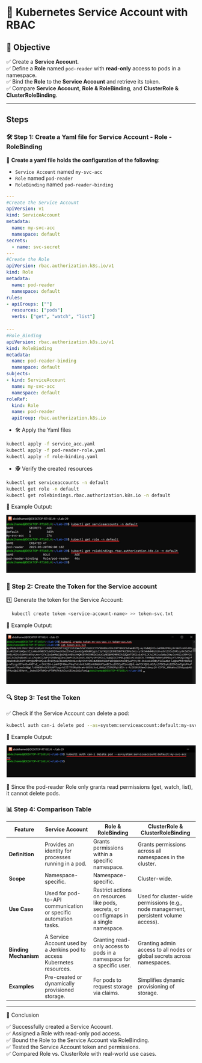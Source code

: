 # 🔐 Kubernetes Service Account with RBAC  

## 🎯 Objective  
✅ Create a **Service Account**.  
✅ Define a **Role** named `pod-reader` with **read-only** access to pods in a namespace.  
✅ Bind the **Role** to the **Service Account** and retrieve its token.  
✅ Compare **Service Account**, **Role & RoleBinding**, and **ClusterRole & ClusterRoleBinding**.  

---

## Steps  

### 🛠️ Step 1: Create a Yaml file for Service Account - Role - RoleBinding

🔹 **Create a yaml file holds the configuration of the following**:

- `Service Account` named `my-svc-acc`
- `Role` named `pod-reader`
- `RoleBinding` named `pod-reader-binding`

```yaml
---
#Create the Service Account
apiVersion: v1
kind: ServiceAccount
metadata:
  name: my-svc-acc
  namespace: default
secrets:
  - name: svc-secret
---
#Create the Role
apiVersion: rbac.authorization.k8s.io/v1
kind: Role
metadata:
  name: pod-reader
  namespace: default
rules:
- apiGroups: [""]
  resources: ["pods"]
  verbs: ["get", "watch", "list"]

---
#Role_Binding
apiVersion: rbac.authorization.k8s.io/v1
kind: RoleBinding
metadata:
  name: pod-reader-binding
  namespace: default
subjects:
- kind: ServiceAccount
  name: my-svc-acc
  namespace: default
roleRef:
  kind: Role
  name: pod-reader
  apiGroup: rbac.authorization.k8s.io
```

- 🛠️ Apply the Yaml files

```bash
kubectl apply -f service_acc.yaml
kubectl apply -f pod-reader-role.yaml
kubectl apply -f role-binding.yaml
```

- 🕵️ Verify the created resources

```bash
kubectl get serviceaccounts -n default
kubectl get role -n default
kubectl get rolebindings.rbac.authorization.k8s.io -n default 
```
📸 Example Output:

![image](./images/Verify.jpg)

### 🔑 Step 2: Create the Token for the Service account
1️⃣ Generate the token for the Service Account:
```bash
  kubectl create token <service-account-name> >> token-svc.txt
```

📸 Example Output:

![image](./images/token.jpg)

### 🔍 Step 3: Test the Token
✅ Check if the Service Account can delete a pod:
```bash
kubectl auth can-i delete pod --as=system:serviceaccount:default:my-svc-acc
```
📸 Example Output:

![image](./images/test-token.jpg)

🚫 Since the pod-reader Role only grants read permissions (get, watch, list), it cannot delete pods.

### 📊 Step 4: Comparison Table

| Feature             | Service Account            |     Role & RoleBinding		     | ClusterRole & ClusterRoleBinding                                               |
|---------------------|-----------------------------------|----------------------------------------|-----------------------------------------------------------|
| **Definition**      | Provides an identity for processes running in a pod.	|Grants permissions within a specific namespace.	| Grants permissions across all namespaces in the cluster.|
| **Scope**    | Namespace-specific.		              | Namespace-specific.	                     | Cluster-wide.                          |
| **Use Case**          | Used for pod-to-API communication or specific automation tasks.	         	|	Restrict actions on resources like pods, secrets, or configmaps in a single namespace.	         | Used for cluster-wide permissions (e.g., node management, persistent volume access).            |
| **Binding Mechanism**   | A Service Account used by a Jenkins pod to access Kubernetes resources.			|	Granting read-only access to pods in a namespace for a specific user.      | Granting admin access to all nodes or global secrets across namespaces. |
| **Examples**        | Pre-created or dynamically provisioned storage.	|	For pods to request storage via claims.| Simplifies dynamic provisioning of storage. |

---
🎉 Conclusion

✅ Successfully created a Service Account.  
✅ Assigned a Role with read-only pod access.  
✅ Bound the Role to the Service Account via RoleBinding.  
✅ Tested the Service Account token and permissions.  
✅ Compared Role vs. ClusterRole with real-world use cases.  
